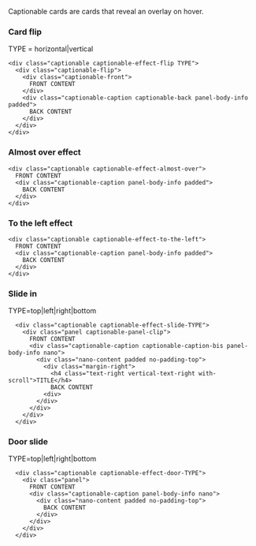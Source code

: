 Captionable cards are cards that reveal an overlay on hover.

### Card flip

TYPE = horizontal|vertical

    <div class="captionable captionable-effect-flip TYPE">
      <div class="captionable-flip">
        <div class="captionable-front">
          FRONT CONTENT
        </div>
        <div class="captionable-caption captionable-back panel-body-info padded">
          BACK CONTENT
        </div>
      </div>
    </div>

### Almost over effect

    <div class="captionable captionable-effect-almost-over">
      FRONT CONTENT
      <div class="captionable-caption panel-body-info padded">
        BACK CONTENT
      </div>
    </div>

### To the left effect

    <div class="captionable captionable-effect-to-the-left">
      FRONT CONTENT
      <div class="captionable-caption panel-body-info padded">
        BACK CONTENT
      </div>
    </div>

### Slide in

TYPE=top|left|right|bottom

      <div class="captionable captionable-effect-slide-TYPE">
        <div class="panel captionable-panel-clip">
          FRONT CONTENT
          <div class="captionable-caption captionable-caption-bis panel-body-info nano">
            <div class="nano-content padded no-padding-top">
              <div class="margin-right">
                <h4 class="text-right vertical-text-right with-scroll">TITLE</h4>
                BACK CONTENT
              <div>
            </div>
          </div>
        </div>
      </div>
      
### Door slide

TYPE=top|left|right|bottom

      <div class="captionable captionable-effect-door-TYPE">
        <div class="panel">
          FRONT CONTENT
          <div class="captionable-caption panel-body-info nano">
            <div class="nano-content padded no-padding-top">
              BACK CONTENT
            </div>
          </div>
        </div>
      </div>

